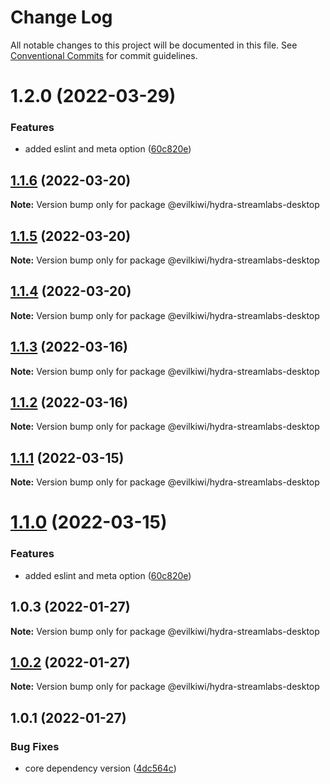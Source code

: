 # Change Log

All notable changes to this project will be documented in this file.
See [Conventional Commits](https://conventionalcommits.org) for commit guidelines.

# 1.2.0 (2022-03-29)


### Features

* added eslint and meta option ([60c820e](https://github.com/evilkiwi/hydra/commit/60c820e6c53250cdf3d35925a269e2142e2e89cf))





## [1.1.6](https://github.com/evilkiwi/hydra/compare/@evilkiwi/hydra-streamlabs-desktop@1.1.5...@evilkiwi/hydra-streamlabs-desktop@1.1.6) (2022-03-20)

**Note:** Version bump only for package @evilkiwi/hydra-streamlabs-desktop





## [1.1.5](https://github.com/evilkiwi/hydra/compare/@evilkiwi/hydra-streamlabs-desktop@1.1.4...@evilkiwi/hydra-streamlabs-desktop@1.1.5) (2022-03-20)

**Note:** Version bump only for package @evilkiwi/hydra-streamlabs-desktop





## [1.1.4](https://github.com/evilkiwi/hydra/compare/@evilkiwi/hydra-streamlabs-desktop@1.1.3...@evilkiwi/hydra-streamlabs-desktop@1.1.4) (2022-03-20)

**Note:** Version bump only for package @evilkiwi/hydra-streamlabs-desktop





## [1.1.3](https://github.com/evilkiwi/hydra/compare/@evilkiwi/hydra-streamlabs-desktop@1.1.2...@evilkiwi/hydra-streamlabs-desktop@1.1.3) (2022-03-16)

**Note:** Version bump only for package @evilkiwi/hydra-streamlabs-desktop





## [1.1.2](https://github.com/evilkiwi/hydra/compare/@evilkiwi/hydra-streamlabs-desktop@1.1.1...@evilkiwi/hydra-streamlabs-desktop@1.1.2) (2022-03-16)

**Note:** Version bump only for package @evilkiwi/hydra-streamlabs-desktop





## [1.1.1](https://github.com/evilkiwi/hydra/compare/@evilkiwi/hydra-streamlabs-desktop@1.1.0...@evilkiwi/hydra-streamlabs-desktop@1.1.1) (2022-03-15)

**Note:** Version bump only for package @evilkiwi/hydra-streamlabs-desktop





# [1.1.0](https://github.com/evilkiwi/hydra/compare/@evilkiwi/hydra-streamlabs-desktop@1.0.3...@evilkiwi/hydra-streamlabs-desktop@1.1.0) (2022-03-15)


### Features

* added eslint and meta option ([60c820e](https://github.com/evilkiwi/hydra/commit/60c820e6c53250cdf3d35925a269e2142e2e89cf))





## 1.0.3 (2022-01-27)

**Note:** Version bump only for package @evilkiwi/hydra-streamlabs-desktop





## [1.0.2](https://github.com/evilkiwi/hydra/compare/@evilkiwi/hydra-streamlabs-desktop@1.0.1...@evilkiwi/hydra-streamlabs-desktop@1.0.2) (2022-01-27)

**Note:** Version bump only for package @evilkiwi/hydra-streamlabs-desktop





## 1.0.1 (2022-01-27)


### Bug Fixes

* core dependency version ([4dc564c](https://github.com/evilkiwi/hydra/commit/4dc564cbff42c3780f0b32d1867a7dce97b27a28))
